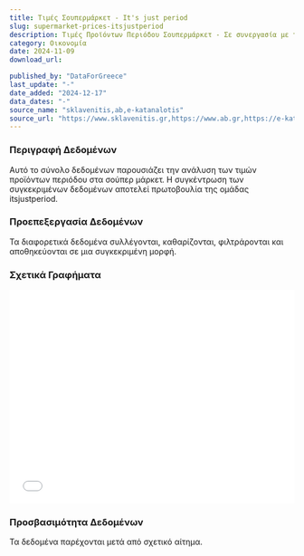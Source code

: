 ```yaml
---
title: Τιμές Σουπερμάρκετ - It's just period
slug: supermarket-prices-itsjustperiod
description: Τιμές Προϊόντων Περιόδου Σουπερμάρκετ - Σε συνεργασία με την ομάδα It's just period.
category: Οικονομία
date: 2024-11-09
download_url: 

published_by: "DataForGreece"
last_update: "-"
date_added: "2024-12-17"
data_dates: "-"
source_name: "sklavenitis,ab,e-katanalotis"
source_url: "https://www.sklavenitis.gr,https://www.ab.gr,https://e-katanalotis.gov.gr"
---
```


### Περιγραφή Δεδομένων
Αυτό το σύνολο δεδομένων παρουσιάζει την ανάλυση των τιμών προϊόντων περιόδου στα σούπερ μάρκετ. Η συγκέντρωση των συγκεκριμένων δεδομένων αποτελεί πρωτοβουλία της ομάδας itsjustperiod.

### Προεπεξεργασία Δεδομένων
Τα διαφορετικά δεδομένα συλλέγονται, καθαρίζονται, φιλτράρονται και αποθηκεύονται σε μια συγκεκριμένη μορφή.

### Σχετικά Γραφήματα
<div class="pt-2">
<iframe 
    src="/charts/supermarket-prices-itsjustperiod/" 
    frameborder="0" 
    style="border: 0; width: 100%; aspect-ratio: 4 / 3;" 
    allowfullscreen>
</iframe>
</div>

### Προσβασιμότητα Δεδομένων 
Τα δεδομένα παρέχονται μετά από σχετικό αίτημα.



